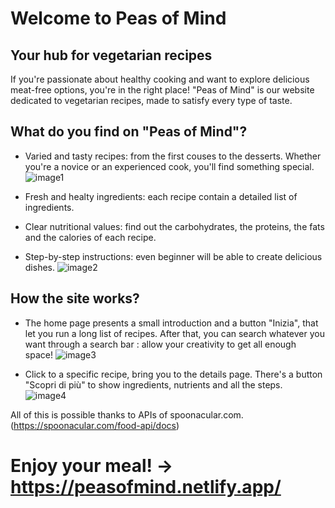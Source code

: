 # Welcome to Peas of Mind
## Your hub for vegetarian recipes

If you're passionate about healthy cooking and want to explore delicious meat-free options, you're in the right place!
"Peas of Mind" is our website dedicated to vegetarian recipes, made to satisfy every type of taste.

## What do you find on "Peas of Mind"?

- Varied and tasty recipes: from the first couses to the desserts. Whether you're a novice or an experienced cook, you'll find something special.
![image1](https://github.com/fanz0/Peas-of-Mind/assets/99316714/0caf09dd-ddad-41bf-b7cc-4789adea9ad4)


- Fresh and healty ingredients: each recipe contain a detailed list of ingredients.


- Clear nutritional values: find out the carbohydrates, the proteins, the fats and the calories of each recipe.

- Step-by-step instructions: even beginner will be able to create delicious dishes.
![image2](https://github.com/fanz0/Peas-of-Mind/assets/99316714/d358f159-939f-464e-933f-c12685678727)

## How the site works?

- The home page presents a small introduction and a button "Inizia", that let you run a long list of recipes.
After that, you can search whatever you want through a search bar : allow your creativity to get all enough space!
![image3](https://github.com/fanz0/Peas-of-Mind/assets/99316714/0a1e497a-74b6-452b-89c8-4403973ccbee)


- Click to a specific recipe, bring you to the details page.
There's a button "Scopri di più" to show ingredients, nutrients and all the steps.
![image4](https://github.com/fanz0/Peas-of-Mind/assets/99316714/1e57bf68-f126-41ff-92e5-6ac0e72588cc)

All of this is possible thanks to APIs of spoonacular.com. (https://spoonacular.com/food-api/docs)

# Enjoy your meal! -> https://peasofmind.netlify.app/
